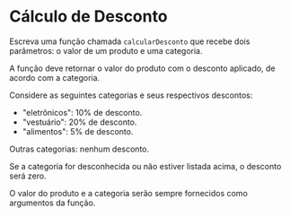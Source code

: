 # Cálculo de Desconto

Escreva uma função chamada `calcularDesconto` que recebe dois parâmetros: o valor de um produto e uma categoria.

A função deve retornar o valor do produto com o desconto aplicado, de acordo com a categoria.

Considere as seguintes categorias e seus respectivos descontos:

- "eletrônicos": 10% de desconto.
- "vestuário": 20% de desconto.
- "alimentos": 5% de desconto.

Outras categorias: nenhum desconto.

Se a categoria for desconhecida ou não estiver listada acima, o desconto será zero.

O valor do produto e a categoria serão sempre fornecidos como argumentos da função.
